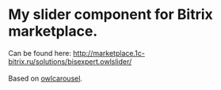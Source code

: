 # My slider component for Bitrix marketplace. 
Can be found here: http://marketplace.1c-bitrix.ru/solutions/bisexpert.owlslider/ 
<br/><br/>
Based on <a href="http://owlgraphic.com/owlcarousel/">owlcarousel</a>. 
